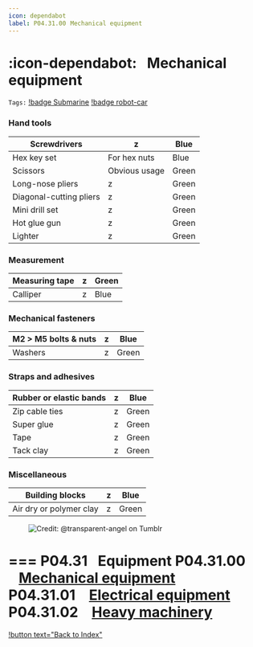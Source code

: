 ```yaml
---
icon: dependabot
label: P04.31.00⠀Mechanical equipment
---
```

# :icon-dependabot:⠀Mechanical equipment
`Tags:` [!badge Submarine](/projects/P04-submarine.md) [!badge robot-car]()

### Hand tools
Screwdrivers | z |Blue
--- | --- | ---
Hex key set | For hex nuts |Blue
Scissors | Obvious usage |Green
Long-nose pliers | z |Green
Diagonal-cutting pliers | z |Green
Mini drill set | z |Green
Hot glue gun | z |Green
Lighter | z |Green

### Measurement
Measuring tape | z |Green
--- | --- | ---
Calliper | z |Blue

### Mechanical fasteners
M2 > M5 bolts & nuts | z |Blue
--- | --- | ---
Washers | z |Green

### Straps and adhesives
Rubber or elastic bands | z |Blue
--- | --- | ---
Zip cable ties | z |Green
Super glue | z |Green
Tape | z |Green
Tack clay | z |Green

### Miscellaneous
Building blocks | z |Blue
--- | --- | ---
Air dry or polymer clay  | z |Green

<figure>
    <img src="https://64.media.tumblr.com/d103eb823dce2842c673f409f036857b/tumblr_mzx9wrdwFa1snc5kxo1_1280.gifv" alt="Credit: @transparent-angel on Tumblr">
</figure>

=== P04.31⠀Equipment
P04.31.00 ⠀[Mechanical equipment](/projects/P04-submarine/P04-30-39-technical-details/P04-31-equipment/P04-31-00-mechanical-equipment.md)\
P04.31.01 ⠀[Electrical equipment](/projects/P04-submarine/P04-30-39-technical-details/P04-31-equipment/P04-31-01-electrical-equipment.md)\
P04.31.02 ⠀[Heavy machinery](/projects/P04-submarine/P04-30-39-technical-details/P04-31-equipment/P04-31-02-heavy-machinery.md)
===

[!button text="Back to Index"](/projects/P04-submarine/P04-10-19-about-the-project/P04-10-index.md)